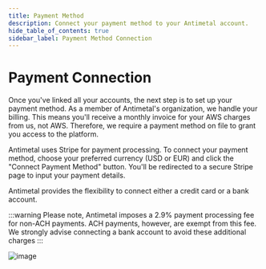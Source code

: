 ```yaml
---
title: Payment Method
description: Connect your payment method to your Antimetal account.
hide_table_of_contents: true
sidebar_label: Payment Method Connection
---
```


# Payment Connection

Once you've linked all your accounts, the next step is to set up your payment method. As a member of Antimetal's organization, we handle your billing. This means you'll receive a monthly invoice for your AWS charges from us, not AWS. Therefore, we require a payment method on file to grant you access to the platform.

Antimetal uses Stripe for payment processing. To connect your payment method, choose your preferred currency (USD or EUR) and click the "Connect Payment Method" button. You'll be redirected to a secure Stripe page to input your payment details.

Antimetal provides the flexibility to connect either a credit card or a bank account.

:::warning
Please note, Antimetal imposes a 2.9% payment processing fee for non-ACH payments. ACH payments, however, are exempt from this fee. We strongly advise connecting a bank account to avoid these additional charges
:::


![image](/img/screenshots/payment_connection.png "image")